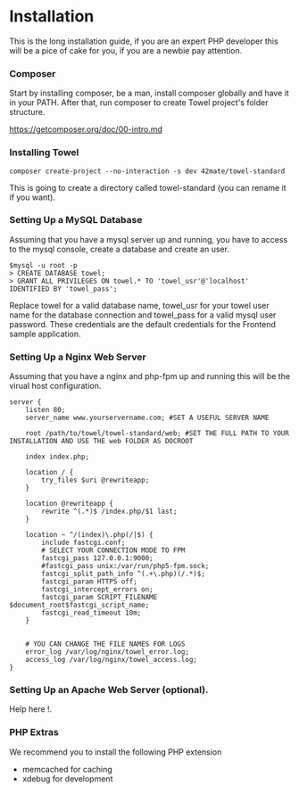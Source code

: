 Installation
============

This is the long installation guide, if you are an expert PHP developer this will be a pice of cake for you,
if you are a newbie pay attention.

### Composer

Start by installing composer, be a man, install composer globally and have it in your PATH.
After that, run composer to create Towel project's folder structure.

https://getcomposer.org/doc/00-intro.md

### Installing Towel

```
composer create-project --no-interaction -s dev 42mate/towel-standard
```

This is going to create a directory called towel-standard (you can rename it if you want).

### Setting Up a MySQL Database

Assuming that you have a mysql server up and running, you have to access to the mysql console, create a database and create
an user.

```
$mysql -u root -p
> CREATE DATABASE towel;
> GRANT ALL PRIVILEGES ON towel.* TO 'towel_usr'@'localhost' IDENTIFIED BY 'towel_pass';
```

Replace towel for a valid database name, towel_usr for your towel user name for the database connection and towel_pass for
a valid mysql user password. These credentials are the default credentials for the Frontend sample application.

### Setting Up a Nginx Web Server

Assuming that you have a nginx and php-fpm up and running this will be the virual host configuration.

```
server {
    listen 80;
    server_name www.yourservername.com; #SET A USEFUL SERVER NAME

    root /path/to/towel/towel-standard/web; #SET THE FULL PATH TO YOUR INSTALLATION AND USE THE web FOLDER AS DOCROOT

    index index.php;

    location / {
        try_files $uri @rewriteapp;
    }

    location @rewriteapp {
        rewrite ^(.*)$ /index.php/$1 last;
    }

    location ~ ^/(index)\.php(/|$) {
        include fastcgi.conf;
        # SELECT YOUR CONNECTION MODE TO FPM
        fastcgi_pass 127.0.0.1:9000;
        #fastcgi_pass unix:/var/run/php5-fpm.sock;
        fastcgi_split_path_info ^(.+\.php)(/.*)$;
        fastcgi_param HTTPS off;
        fastcgi_intercept_errors on;
        fastcgi_param SCRIPT_FILENAME $document_root$fastcgi_script_name;
        fastcgi_read_timeout 10m;
    }


    # YOU CAN CHANGE THE FILE NAMES FOR LOGS
    error_log /var/log/nginx/towel_error.log;
    access_log /var/log/nginx/towel_access.log;
}
```

### Setting Up an Apache Web Server (optional).

Help here !.

### PHP Extras

We recommend you to install the following PHP extension

- memcached for caching
- xdebug for development
